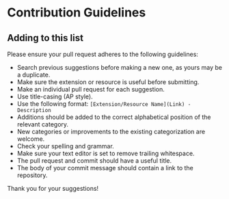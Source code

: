 # Contribution Guidelines

## Adding to this list

Please ensure your pull request adheres to the following guidelines:

- Search previous suggestions before making a new one, as yours may be a duplicate.
- Make sure the extension or resource is useful before submitting.
- Make an individual pull request for each suggestion.
- Use title-casing (AP style).
- Use the following format: `[Extension/Resource Name](Link) - Description`
- Additions should be added to the correct alphabetical position of the relevant category.
- New categories or improvements to the existing categorization are welcome.
- Check your spelling and grammar.
- Make sure your text editor is set to remove trailing whitespace.
- The pull request and commit should have a useful title.
- The body of your commit message should contain a link to the repository.

Thank you for your suggestions!
